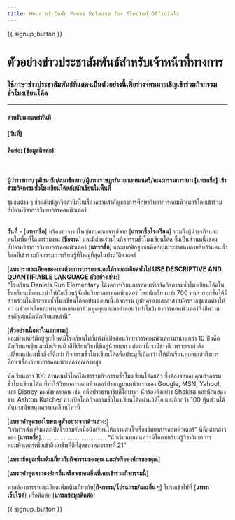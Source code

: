 ```yaml
---
title: Hour of Code Press Release for Elected Officials
---
```


{{ signup_button }}

# ตัวอย่างข่าวประชาสัมพันธ์สำหรับเจ้าหน้าที่ทางการ

### ใช้ภาษาข่าวประชาสัมพันธ์ที่แสดงเป็นตัวอย่างนี้เพื่อร่างจดหมายเชิญเข้าร่วมกิจกรรมชั่วโมงเขียนโค้ด

* * *

#### สำหรับเผยแพร่ทันที  


#### [วันที่]  


#### ติดต่อ: [ข้อมูลติดต่อ]

<br />

**ผู้ว่าราชการ/วุฒิสมาชิก/สมาชิกสภา/ผู้แทนราษฎร/นายกเทศมนตรี/คณะกรรมการสภา [แทรกชื่อ] เข้าร่วมกิจกรรมชั่วโมงเขียนโค้ดกับนักเรียนในพื้นที่** <br />

ชุมชนต่าง ๆ ช่วยกันปลูกจิตสำนึกในเรื่องความสำคัญของการศึกษาวิทยาการคอมพิวเตอร์โดยเข้าร่วมสัปดาห์วิชาการวิทยาการคอมพิวเตอร์ <br /> <br />

**วันที่** - [**แทรกชื่อ**] พร้อมอาจารย์ใหญ่และคณาจารย์จาก [**แทรกชื่อโรงเรียน**] รวมถึงผู้นำธุรกิจและคนในพื้นที่ได้มาร่วมงาน [**ชื่องาน**] และมีส่วนร่วมในกิจกรรมชั่วโมงเขียนโค้ด ซึ่งเป็นส่วนหนึ่งของสัปดาห์วิชาการวิทยาการคอมพิวเตอร์ [**แทรกชื่อ**] และสมาชิกชุมชนคือกลุ่มประชาชนหลายสิบล้านคนทั่วโลกที่เข้าร่วมกิจกรรมการเรียนรู้ที่ใหญ่ที่สุดในประวัติศาสตร์ <br />

[**แทรกรายละเอียดของงานด้วยการบรรยายและให้รายละเอียดทั่วไป USE DESCRIPTIVE AND QUANTIFIABLE LANGUAGE ตัวอย่างเช่น:**]  
“โรงเรียน Daniels Run Elementary ได้งดการเรียนการสอนเพื่อจัดกิจกรรมชั่วโมงเขียนโค้ดในโรงเรียนเพื่อแนะนำให้นักเรียนรู้จักกับวิทยาการคอมพิวเตอร์ โดยนักเรียนกว่า 700 คนจากทุกชั้นได้มีส่วนร่วมในกิจกรรมชั่วโมงเขียนโค้ดอย่างน้อยหนึ่งกิจกรรม ผู้ปกครองและอาสาสมัครจากชุมชนต่างให้ความช่วยเหลือและพาบุตรหลานมาร่วมพูดคุยและหาคำตอบว่าทำไมวิทยาการคอมพิวเตอร์จึงมีความสำคัญต่อเด็กนักเรียนเหล่านี้” <br />

[**ตัวอย่างเนื้อหาในเอกสาร:**]  
คอมพิวเตอร์มีอยู่ทุกที่ แต่มีโรงเรียนไม่กี่แห่งที่เปิดสอนวิทยาการคอมพิวเตอร์มานานกว่า 10 ปี เด็กนักเรียนหญิงและนักเรียนผิวสีที่เรียนวิชานี้มีอยู่น้อยมาก แต่ตอนนี้เรามีข่าวดี เพราะเรากำลังเปลี่ยนแปลงเพื่อสิ่งที่ดีกว่า กิจกรรมชั่วโมงเขียนโค้ดคือประตูที่เปิดกว้างให้นักเรียนทุกคนเข้าถึงการศึกษาเรื่องวิทยาการคอมพิวเตอร์คุณภาพสูง <br />

นักเรียนกว่า 100 ล้านคนทั่วโลกได้เข้าร่วมกิจกรรมชั่วโมงเขียนโค้ดแล้ว ซึ่งต้องขอขอบคุณกิจกรรมชั่วโมงเขียนโค้ด ที่ทำให้วิทยาการคอมพิวเตอร์ปรากฏบนหน้าแรกของ Google, MSN, Yahoo!, และ Disney คนดังหลายคน เช่น อดีตประธานาธิบดีโอบามา นักร้องดังอย่าง Shakira และนักแสดงชาย Ashton Kutcher ต่างเปิดโลกกิจกรรมชั่วโมงเขียนโค้ดผ่านวิดีโอ และอีกกว่า 100 หุ้นส่วนได้หันมาสนับสนุนความเคลื่อนไหวนี้ <br />

[**แทรกคำพูดของโฆษก ดูตัวอย่างจากด้านล่าง:**]  
“เราควรส่งเสริมและเปิดใจยอมรับเมื่อนักเรียนให้ความสนใจเรื่องวิทยาการคอมพิวเตอร์” นี่คือคำกล่าวของ [**แทรกชื่อ**]..................................... “นักเรียนทุกคนควรมีโอกาสเรียนรู้วิชาวิทยาการคอมพิวเตอร์เพื่อเข้าถึงอาชีพที่ดีที่สุดของศตวรรษที่ 21” <br />

[**แทรกข้อมูลเพิ่มเติมเกี่ยวกับกิจกรรมของคุณ และ/หรือองค์กรของคุณ**] <br />

[**แทรกคำพูดจากองค์กรอื่นหรือจากคนอื่นที่เคยเข้าร่วมกิจกรรมนี้**] <br />

หากต้องการรายละเอียดเพิ่มเติมเกี่ยวกับ[**กิจกรรม/โปรแกรม/และอื่น ๆ**] โปรดเข้าไปที่ [**แทรกเว็บไซต์**] หรือติดต่อ [**แทรกข้อมูลติดต่อ**]

{{ signup_button }}